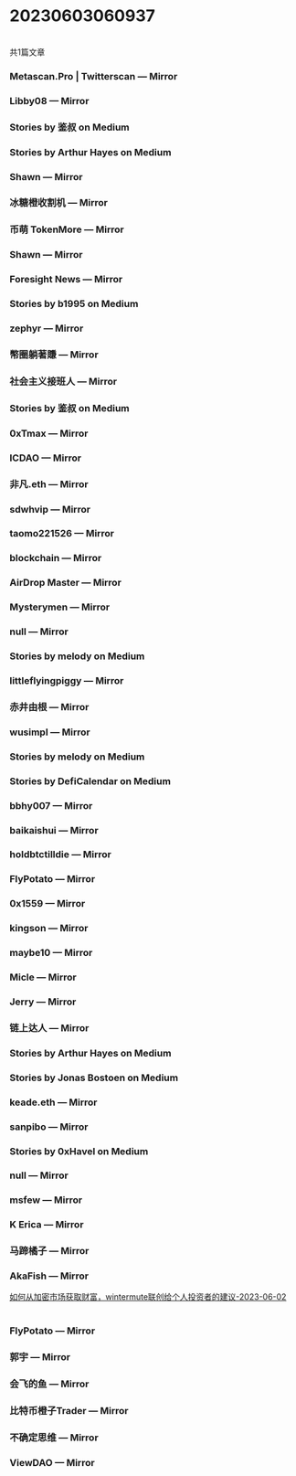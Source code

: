 <h1>20230603060937</h1><br/>共1篇文章


###  Metascan.Pro | Twitterscan — Mirror







###  Libby08 — Mirror









###  Stories by 鉴叔 on Medium









###  Stories by Arthur Hayes on Medium







###  Shawn — Mirror









###  冰糖橙收割机 — Mirror









###  币萌 TokenMore — Mirror







###  Shawn — Mirror











###  Foresight News — Mirror









###  Stories by b1995 on Medium

















###  zephyr — Mirror









###  幣圈躺著賺 — Mirror









###  社会主义接班人 — Mirror













###  Stories by 鉴叔 on Medium



















###  0xTmax — Mirror









###  ICDAO — Mirror















###  非凡.eth — Mirror















###  sdwhvip — Mirror







###  taomo221526 — Mirror













###  blockchain — Mirror















###  AirDrop Master — Mirror









###  Mysterymen — Mirror

















###  null — Mirror











###  Stories by melody on Medium









###  littleflyingpiggy — Mirror







###  赤井由根 — Mirror













###  wusimpl — Mirror









###  Stories by melody on Medium







###  Stories by DefiCalendar on Medium















###  bbhy007 — Mirror







###  baikaishui — Mirror











###  holdbtctilldie — Mirror

















###  FlyPotato — Mirror















###  0x1559 — Mirror







###  kingson — Mirror

















###  maybe10 — Mirror









###  Micle — Mirror

















###  Jerry — Mirror









###  链上达人 — Mirror

















###  Stories by Arthur Hayes on Medium









###  Stories by Jonas Bostoen on Medium







###  keade.eth — Mirror







###  sanpibo — Mirror







###  Stories by 0xHavel on Medium













###  null — Mirror







###  msfew — Mirror











###  K Erica — Mirror









###  马蹄橘子 — Mirror













###  AkaFish — Mirror

<a target=_blank rel=nofollow href="https://mirror.xyz/0xAE623c8B158C3dF75b4f0f3886cA36b49b72f3e9/geuWb31oIQEl7kCoPTXdAczeLcftXiWH3MUpoAuKNO8" >如何从加密市场获取财富，wintermute联创给个人投资者的建议-2023-06-02</a><br/><br/>







###  FlyPotato — Mirror













###  郭宇 — Mirror







###  会飞的鱼 — Mirror



















###  比特币橙子Trader — Mirror







###  不确定思维 — Mirror









###  ViewDAO — Mirror







